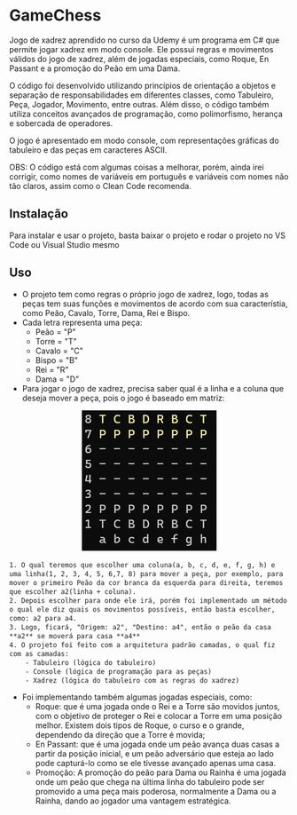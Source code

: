 # GameChess
Jogo de xadrez aprendido no curso da Udemy é um programa em C# que permite jogar xadrez em modo console. Ele possui regras e movimentos válidos do jogo de xadrez, além de jogadas especiais, como Roque, En Passant e a promoção do Peão em uma Dama.

O código foi desenvolvido utilizando princípios de orientação a objetos e separação de responsabilidades em diferentes classes, como Tabuleiro, Peça, Jogador, Movimento, entre outras. Além disso, o código também utiliza conceitos avançados de programação, como polimorfismo, herança e sobercada de operadores.

O jogo é apresentado em modo console, com representações gráficas do tabuleiro e das peças em caracteres ASCII.

OBS: O código está com algumas coisas a melhorar, porém, ainda irei corrigir, como nomes de variáveis em português e variáveis com nomes não tão claros, assim como o Clean Code recomenda.

## Instalação

Para instalar e usar o projeto, basta baixar o projeto e rodar o projeto no VS Code ou Visual Studio mesmo

## Uso

- O projeto tem como regras o próprio jogo de xadrez, logo, todas as peças tem suas funções e movimentos de acordo com sua característia, como Peão, Cavalo, Torre, Dama, Rei e Bispo.
- Cada letra representa uma peça:
    - Peão = "P"
    - Torre = "T"
    - Cavalo = "C"
    - Bispo = "B"
    - Rei = "R"
    - Dama = "D"
- Para jogar o jogo de xadrez, precisa saber qual é a linha e a coluna que deseja mover a peça, pois o jogo é baseado em matriz:


<p align="center">
  <img src="Assets/Img/image.png" alt="Descrição da imagem">
</p>


    1. O qual teremos que escolher uma coluna(a, b, c, d, e, f, g, h) e uma linha(1, 2, 3, 4, 5, 6,7, 8) para mover a peça, por exemplo, para mover o primeiro Peão da cor branca da esquerda para direita, teremos que escolher a2(linha + coluna).
    2. Depois escolher para onde ele irá, porém foi implementado um método o qual ele diz quais os movimentos possíveis, então basta escolher, como: a2 para a4.
    3. Logo, ficará, "Origem: a2", "Destino: a4", então o peão da casa **a2** se moverá para casa **a4**
    4. O projeto foi feito com a arquitetura padrão camadas, o qual fiz com as camadas:
        - Tabuleiro (lógica do tabuleiro)
        - Console (lógica de programação para as peças)
        - Xadrez (lógica do tabuleiro com as regras do xadrez)

- Foi implementando também algumas jogadas especiais, como:
    - Roque: que é uma jogada onde o Rei e a Torre são movidos juntos, com o objetivo de proteger o Rei e colocar a Torre em uma posição melhor. Existem dois tipos de Roque, o curso e o grande, dependendo da direção que a Torre é movida;
    - En Passant: que é uma jogada onde um peão avança duas casas a partir da posição inicial, e um peão adversário que esteja ao lado pode capturá-lo como se ele tivesse avançado apenas uma casa.
    - Promoção: A promoção do peão para Dama ou Rainha é uma jogada onde um peão que chega na última linha do tabuleiro pode ser promovido a uma peça mais poderosa, normalmente a Dama ou a Rainha, dando ao jogador uma vantagem estratégica.



